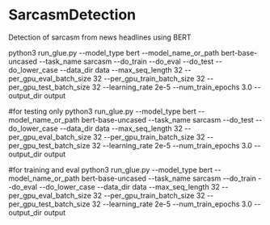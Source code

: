 # SarcasmDetection
Detection of sarcasm from news headlines using BERT



python3 run_glue.py --model_type bert --model_name_or_path bert-base-uncased --task_name sarcasm --do_train --do_eval --do_test --do_lower_case --data_dir data --max_seq_length 32 --per_gpu_eval_batch_size 32 --per_gpu_train_batch_size 32 --per_gpu_test_batch_size 32 --learning_rate 2e-5 --num_train_epochs 3.0 --output_dir output

#for testing only
python3 run_glue.py --model_type bert --model_name_or_path bert-base-uncased --task_name sarcasm --do_test --do_lower_case --data_dir data --max_seq_length 32 --per_gpu_eval_batch_size 32 --per_gpu_train_batch_size 32 --per_gpu_test_batch_size 32 --learning_rate 2e-5 --num_train_epochs 3.0 --output_dir output

#for training and eval
python3 run_glue.py --model_type bert --model_name_or_path bert-base-uncased --task_name sarcasm --do_train --do_eval --do_lower_case --data_dir data --max_seq_length 32 --per_gpu_eval_batch_size 32 --per_gpu_train_batch_size 32 --per_gpu_test_batch_size 32 --learning_rate 2e-5 --num_train_epochs 3.0 --output_dir output